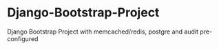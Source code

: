 # Django-Bootstrap-Project
Django Bootstrap Project with memcached/redis, postgre and audit pre-configured
